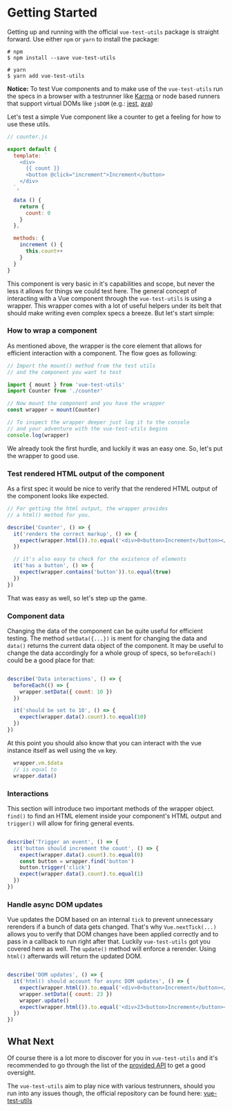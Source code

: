 # Getting Started

Getting up and running with the official `vue-test-utils` package is straight forward.
Use either `npm` or `yarn` to install the package:

```shell
# npm
$ npm install --save vue-test-utils

# yarn
$ yarn add vue-test-utils
```

**Notice:** To test Vue components and to make use of the `vue-test-utils` run the specs in a browser with a testrunner like [Karma](https://karma-runner.github.io/1.0/index.html) or node based runners that support virtual DOMs like `jsDOM` (e.g.: [jest](https://facebook.github.io/jest/), [ava](https://github.com/avajs/ava))

Let's test a simple Vue component like a counter to get a feeling for how to use these utils.


```js
// counter.js

export default {
  template: `
    <div>
      {{ count }}
      <button @click="increment">Increment</button>
    </div>
  `,

  data () {
    return {
      count: 0
    }
  },

  methods: {
    increment () {
      this.count++
    }
  }
}

```

This component is very basic in it's capabilities and scope,
but never the less it allows for things we could test here. The general concept of interacting with a Vue component through the `vue-test-utils` is using a wrapper. This wrapper comes with a lot of useful helpers under its belt that should make writing even complex specs a breeze. But let's start simple:

### How to wrap a component

As mentioned above, the wrapper is the core element that allows for efficient interaction with a component. The flow goes as following:

```js
// Import the mount() method from the test utils
// and the component you want to test

import { mount } from 'vue-test-utils'
import Counter from './counter'

// Now mount the component and you have the wrapper
const wrapper = mount(Counter)

// To inspect the wrapper deeper just log it to the console
// and your adventure with the vue-test-utils begins
console.log(wrapper)
```

We already took the first hurdle, and luckily it was an easy one. So, let's put the wrapper to good use.


### Test rendered HTML output of the component

As a first spec it would be nice to verify that the rendered HTML output of the component looks like expected.

```js
// For getting the html output, the wrapper provides
// a html() method for you.

describe('Counter', () => {
  it('renders the correct markup', () => {
    expect(wrapper.html()).to.equal('<div>0<button>Increment</button></div>')
  })

  // it's also easy to check for the existence of elements
  it('has a button', () => {
    expect(wrapper.contains('button')).to.equal(true)
  })
})
```

That was easy as well, so let's step up the game.

### Component data

Changing the data of the component can be quite useful for efficient testing. The method `setData({...})` is ment for changing the data and `data()` returns the current data object of the component.
It may be useful to change the data accordingly for a whole group of specs, so `beforeEach()` could be a good place for that:

```js

describe('Data interactions', () => {
  beforeEach(() => {
    wrapper.setData({ count: 10 })
  })

  it('should be set to 10', () => {
    expect(wrapper.data().count).to.equal(10)
  })
})

```

At this point you should also know that you can interact with the vue instance itself as well using the `vm` key.

```js
  wrapper.vm.$data
  // is equal to
  wrapper.data()
```

### Interactions

This section will introduce two important methods of the wrapper object.
`find()` to find an HTML element inside your component's HTML output and `trigger()` will allow for firing general events.

```js

describe('Trigger an event', () => {
  it('button should increment the count', () => {
    expect(wrapper.data().count).to.equal(0)
    const button = wrapper.find('button')
    button.trigger('click')
    expect(wrapper.data().count).to.equal(1)
  })
})

```

### Handle async DOM updates

Vue updates the DOM based on an internal `tick` to prevent unnecessary rerenders if a bunch of data gets changed. That's why `Vue.nextTick(...)` allows you to verify that DOM changes have been applied correctly and to pass in a callback to run right after that. Luckily `vue-test-utils` got you covered here as well. The `update()` method will enforce a rerender. Using `html()` afterwards will return the updated DOM.

```js

describe('DOM updates', () => {
  it('html() should account for async DOM updates', () => {
    expect(wrapper.html()).to.equal('<div>0<button>Increment</button></div>')
    wrapper.setData({ count: 23 })
    wrapper.update()
    expect(wrapper.html()).to.equal('<div>23<button>Increment</button></div>')
  })
})

```

## What Next

Of course there is a lot more  to discover for you in `vue-test-utils` and it's recommended to go through the list of the [provided API](SUMMARY.md) to get a good oversight.

The `vue-test-utils` aim to play nice with various testrunners, should you run into any issues though, the official repository can be found here: [vue-test-utils](https://github.com/vuejs/vue-test-utils)
